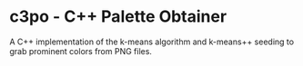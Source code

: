 # c3po - C++ Palette Obtainer

A C++ implementation of the k-means algorithm and k-means++ seeding to grab prominent colors from PNG files.